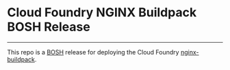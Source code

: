# Cloud Foundry NGINX Buildpack BOSH Release

----
This repo is a [BOSH](https://github.com/cloudfoundry/bosh) release for
deploying the Cloud Foundry [nginx-buildpack](https://github.com/cloudfoundry/nginx-buildpack).
